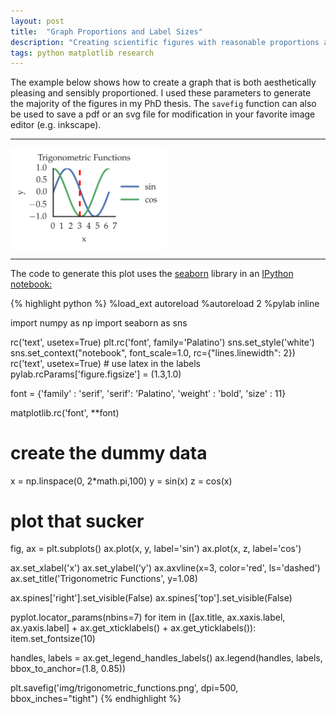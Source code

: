 ```yaml
---
layout: post
title:  "Graph Proportions and Label Sizes"
description: "Creating scientific figures with reasonable proportions and font sizes using IPython Notebook"
tags: python matplotlib research
---
```

<meta charset="utf-8"> 
<img itemprop="image" src="/img/layouts_upon_layouts_itemprop.png" style='display:none' width=200 height=130>

The example below shows how to create a graph that is both aesthetically
pleasing and sensibly proportioned. I used these parameters to generate the
majority of the figures in my PhD thesis.  The `savefig` function can also be
used to save a pdf or an svg file for modification in your favorite image
editor (e.g. inkscape).

<hr>
<img src="/img/trigonometric_functions.png" width=250 align="middle">
<hr>

 The code to generate this plot uses the <a
 href="http://stanford.edu/~mwaskom/software/seaborn/">seaborn</a> library in
 an <a href="http://ipython.org/notebook.html">IPython notebook:</a>


{% highlight python %}
%load_ext autoreload
%autoreload 2
%pylab inline

import numpy as np
import seaborn as sns

rc('text', usetex=True)
plt.rc('font', family='Palatino')
sns.set_style('white')
sns.set_context("notebook", font_scale=1.0, rc={"lines.linewidth": 2})
rc('text', usetex=True)    # use latex in the labels
pylab.rcParams['figure.figsize'] = (1.3,1.0)


font = {'family' : 'serif',
        'serif': 'Palatino',
        'weight' : 'bold',
        'size'   : 11}

matplotlib.rc('font', **font)

# create the dummy data
x = np.linspace(0, 2*math.pi,100)
y = sin(x)
z = cos(x)

# plot that sucker
fig, ax = plt.subplots()
ax.plot(x, y, label='sin')
ax.plot(x, z, label='cos')

ax.set_xlabel('x')
ax.set_ylabel('y')
ax.axvline(x=3, color='red', ls='dashed')
ax.set_title('Trigonometric Functions', y=1.08)

ax.spines['right'].set_visible(False)
ax.spines['top'].set_visible(False)

pyplot.locator_params(nbins=7)
for item in ([ax.title, ax.xaxis.label, ax.yaxis.label] +
         ax.get_xticklabels() + ax.get_yticklabels()):
    item.set_fontsize(10)

handles, labels = ax.get_legend_handles_labels()
ax.legend(handles, labels, bbox_to_anchor=(1.8, 0.85))

plt.savefig('img/trigonometric_functions.png', dpi=500, bbox_inches="tight")
{% endhighlight %}



